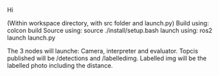 Hi

(Within workspace directory, with src folder and launch.py)
Build using: colcon build
Source using: source ./install/setup.bash
launch using: ros2 launch launch.py

The 3 nodes will launche: Camera, interpreter and evaluator.
Topcis published will be /detections and /labelledimg. Labelled img will be the labelled photo including the distance.
